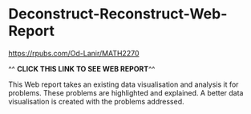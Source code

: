 # Deconstruct-Reconstruct-Web-Report

https://rpubs.com/Od-Lanir/MATH2270

^^ **CLICK THIS LINK TO SEE WEB REPORT**^^

This Web report takes an existing data visualisation and analysis it for problems. These problems are highlighted and explained. A better data visualisation is created with the problems addressed.
